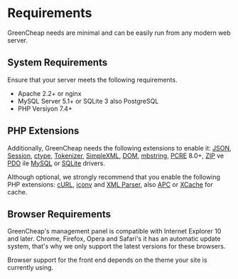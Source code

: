 # Requirements

GreenCheap needs are minimal and can be easily run from any modern web server.

## System Requirements
Ensure that your server meets the following requirements.
- Apache 2.2+ or nginx
- MySQL Server 5.1+ or SQLite 3 also PostgreSQL
- PHP Versiyon 7.4+

## PHP Extensions
Additionally, GreenCheap needs the following extensions to enable it: [JSON](http://php.net/manual/book.json.php), [Session](http://php.net/manual/book.session.php), [ctype](http://php.net/manual/book.ctype.php), [Tokenizer](http://php.net/manual/book.tokenizer.php), [SimpleXML](http://php.net/manual/book.simplexml.php), [DOM](http://php.net/manual/book.dom.php), [mbstring](http://php.net/manual/book.mbstring.php), [PCRE](http://php.net/manual/book.pcre.php) 8.0+, [ZIP](http://php.net/manual/book.zip.php) ve [PDO](http://php.net/manual/book.pdo.php) ile [MySQL](http://php.net/manual/ref.pdo-mysql) or [SQLite](http://php.net/manual/ref.pdo-sqlite) drivers.

Although optional, we strongly recommend that you enable the following PHP extensions: [cURL](http://php.net/manual/book.curl.php), [iconv](http://php.net/manual/book.iconv.php) and [XML Parser](http://php.net/manual/book.xml.php), also [APC](http://php.net/manual/book.apc.php) or [XCache](http://xcache.lighttpd.net/) for cache.

## Browser Requirements
GreenCheap's management panel is compatible with Internet Explorer 10 and later. Chrome, Firefox, Opera and Safari's it has an automatic update system, that's why we only support the latest versions for these browsers.

Browser support for the front end depends on the theme your site is currently using.